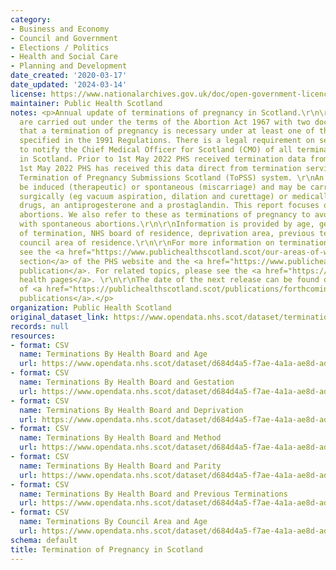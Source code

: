 ```yaml
---
category:
- Business and Economy
- Council and Government
- Elections / Politics
- Health and Social Care
- Planning and Development
date_created: '2020-03-17'
date_updated: '2024-03-14'
license: https://www.nationalarchives.gov.uk/doc/open-government-licence/version/3/
maintainer: Public Health Scotland
notes: <p>Annual update of terminations of pregnancy in Scotland.\r\n\r\nTerminations
  are carried out under the terms of the Abortion Act 1967 with two doctors agreeing
  that a termination of pregnancy is necessary under at least one of the Grounds as
  specified in the 1991 Regulations. There is a legal requirement on service providers
  to notify the Chief Medical Officer for Scotland (CMO) of all terminations under-taken
  in Scotland. Prior to 1st May 2022 PHS received termination data from the CMO. Since
  1st May 2022 PHS has received this data direct from termination services on the
  Termination of Pregnancy Submissions Scotland (ToPSS) system. \r\nAn abortion can
  be induced (therapeutic) or spontaneous (miscarriage) and may be carried out either
  surgically (eg vacuum aspiration, dilation and curettage) or medically using two
  drugs, an antiprogesterone and a prostaglandin. This report focuses only on induced
  abortions. We also refer to these as terminations of pregnancy to avoid confusion
  with spontaneous abortions.\r\n\r\nInformation is provided by age, gestation, method
  of termination, NHS board of residence, deprivation area, previous termination and
  council area of residence.\r\n\r\nFor more information on terminations of pregnancy
  see the <a href="https://www.publichealthscotland.scot/our-areas-of-work/health-and-wellbeing/sexual-health/data-and-intelligence/termination-of-pregnancy/">terminations
  section</a> of the PHS website and the <a href="https://www.publichealthscotland.scot/publications/termination-of-pregnancy-statistics/">annual
  publication</a>. For related topics, please see the <a href="https://www.publichealthscotland.scot/our-areas-of-work/health-and-wellbeing/sexual-health/data-and-intelligence/overview/">sexual
  health pages</a>. \r\n\r\nThe date of the next release can be found on our list
  of <a href="https://publichealthscotland.scot/publications/forthcoming-publications/">forthcoming
  publications</a>.</p>
organization: Public Health Scotland
original_dataset_link: https://www.opendata.nhs.scot/dataset/termination-of-pregnancy-in-scotland
records: null
resources:
- format: CSV
  name: Terminations By Health Board and Age
  url: https://www.opendata.nhs.scot/dataset/d684d4a5-f7ae-4a1a-ae8d-adf55304274e/resource/342f9627-dfdd-41f5-a27c-0a3c7bcb8672/download/residence_age_2022.csv
- format: CSV
  name: Terminations By Health Board and Gestation
  url: https://www.opendata.nhs.scot/dataset/d684d4a5-f7ae-4a1a-ae8d-adf55304274e/resource/09542b6e-2281-42d3-86c2-10aadeee4350/download/residence_estimated_gestation_2022.csv
- format: CSV
  name: Terminations By Health Board and Deprivation
  url: https://www.opendata.nhs.scot/dataset/d684d4a5-f7ae-4a1a-ae8d-adf55304274e/resource/1c7e5dbb-a46e-46cc-9e72-2ac5c6b062eb/download/residence_simd_2022.csv
- format: CSV
  name: Terminations By Health Board and Method
  url: https://www.opendata.nhs.scot/dataset/d684d4a5-f7ae-4a1a-ae8d-adf55304274e/resource/7ef75a65-99ad-43e9-a37f-99a0d795655b/download/residence_method_2022.csv
- format: CSV
  name: Terminations By Health Board and Parity
  url: https://www.opendata.nhs.scot/dataset/d684d4a5-f7ae-4a1a-ae8d-adf55304274e/resource/6d4ffcb0-5bb3-4d7d-9e52-56b5bfb793f1/download/t5_residence_parity_2022.csv
- format: CSV
  name: Terminations By Health Board and Previous Terminations
  url: https://www.opendata.nhs.scot/dataset/d684d4a5-f7ae-4a1a-ae8d-adf55304274e/resource/50e0b4f2-1c5a-4a05-96e9-e4e8ccf6e17d/download/residence_previous_terminations_2022.csv
- format: CSV
  name: Terminations By Council Area and Age
  url: https://www.opendata.nhs.scot/dataset/d684d4a5-f7ae-4a1a-ae8d-adf55304274e/resource/30bd356b-81c8-46a7-a1d6-5ce992f5c5cb/download/residence_ca_age_2022.csv
schema: default
title: Termination of Pregnancy in Scotland
---
```

